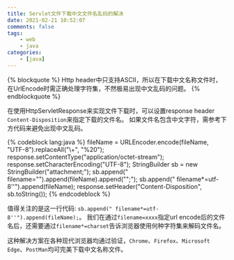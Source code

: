 ```yaml
---
title: Servlet文件下载中文文件名乱码的解决
date: 2021-02-21 10:52:07
comments: false
tags: 
    - web
    - java
categories: 
    - [java]
---
```


{% blockquote %}
Http header中只支持ASCII，所以在下载中文名称文件时，在UrlEncode时需正确处理字符集，不然极易出现中文乱码的问题。
{% endblockquote %}

在使用HttpServletResponse来实现文件下载时，可以设置response header `Content-Disposition`来指定下载的文件名。
如果文件名包含中文字符，需参考下方代码来避免出现中文乱码。

{% codeblock lang:java %}
fileName = URLEncoder.encode(fileName, "UTF-8").replaceAll("\\+", "%20");
response.setContentType("application/octet-stream");
response.setCharacterEncoding("UTF-8");
StringBuilder sb = new StringBuilder("attachment;");
sb.append(" filename=\"").append(fileName).append("\";");
sb.append(" filename*=utf-8''").append(fileName);
response.setHeader("Content-Disposition", sb.toString());
{% endcodeblock %}

值得关注的是这一行代码: `sb.append(" filename*=utf-8''").append(fileName);`。
我们在通过`filename=xxxx`指定url encode后的文件名后，还需要通过`filename*=charset`告诉浏览器使用何种字符集来解码文件名。

这种解决方案在各种现代浏览器均通过验证，`Chrome`、`Firefox`、`Microsoft Edge`、`PostMan`均可完美下载中文名称文件。